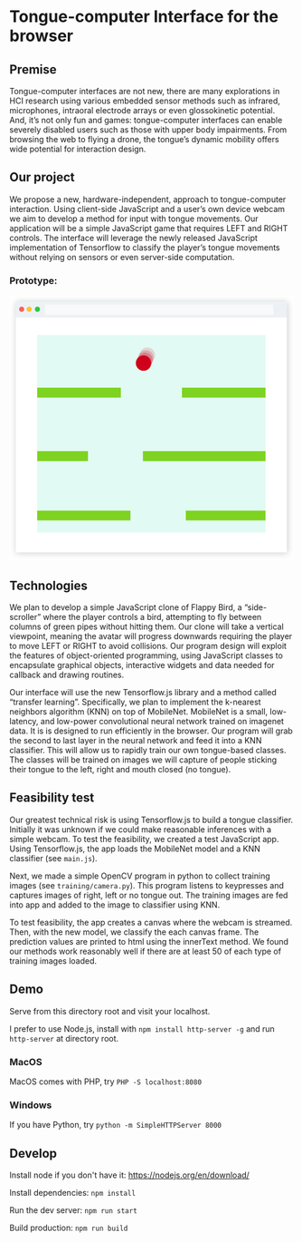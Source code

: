 # Tongue-computer Interface for the browser

## Premise

Tongue-computer interfaces are not new, there are many explorations in HCI research using various embedded sensor methods such as infrared, microphones, intraoral electrode arrays or even glossokinetic potential. And, it’s not only fun and games: tongue-computer interfaces can enable severely disabled users such as those with upper body impairments. From browsing the web to flying a drone, the tongue’s dynamic mobility offers wide potential for interaction design.

## Our project

We propose a new, hardware-independent, approach to tongue-computer interaction. Using client-side JavaScript and a user’s own device webcam we aim to develop a method for input with tongue movements. Our application will be a simple JavaScript game that requires LEFT and RIGHT controls. The interface will leverage the newly released JavaScript implementation of Tensorflow to classify the player’s tongue movements without relying on sensors or even server-side computation.

### Prototype:

![protoype image](https://raw.githubusercontent.com/WoodburyShortridge/tongue-comp/master/prototype.png)

## Technologies

We plan to develop a simple JavaScript clone of Flappy Bird, a “side-scroller” where the player controls a bird, attempting to fly between columns of green pipes without hitting them. Our clone will take a vertical viewpoint, meaning the avatar will progress downwards requiring the player to move LEFT or RIGHT to avoid collisions. Our program design will exploit the features of object-oriented programming, using JavaScript classes to encapsulate graphical objects, interactive widgets and data needed for callback and drawing routines.

Our interface will use the new Tensorflow.js library and a method called “transfer learning”. Specifically, we plan to implement the k-nearest neighbors algorithm (KNN) on top of  MobileNet. MobileNet is a small, low-latency, and low-power convolutional neural network trained on imagenet data. It is is designed to run efficiently in the browser. Our program will grab the second to last layer in the neural network and feed it into a KNN classifier. This will allow us to rapidly train our own tongue-based classes. The classes will be trained on images we will capture of people sticking their tongue to the left, right and mouth closed (no tongue).

## Feasibility test

Our greatest technical risk is using Tensorflow.js to build a tongue classifier. Initially it was unknown if we could make reasonable inferences with a simple webcam. To test the feasibility, we created a test JavaScript app. Using Tensorflow.js, the app loads the MobileNet model and a KNN classifier (see `main.js`).

Next, we made a simple OpenCV program in python to collect training images (see `training/camera.py`). This program listens to keypresses and captures images of right, left or no tongue out. The training images are fed into app and added to the image to classifier using KNN.

To test feasibility, the app creates a canvas where the webcam is streamed. Then, with the new model, we classify the each canvas frame. The prediction values are printed to html using the innerText method. We found our methods work reasonably well if there are at least 50 of each type of training images loaded.

## Demo

Serve from this directory root and visit your localhost.

I prefer to use Node.js, install with `npm install http-server -g` and run `http-server` at directory root.

### MacOS

MacOS comes with PHP, try `PHP -S localhost:8080`

### Windows

If you have Python, try `python -m SimpleHTTPServer 8000`

## Develop

Install node if you don't have it: https://nodejs.org/en/download/

Install dependencies: `npm install`

Run the dev server: `npm run start`

Build production: `npm run build`
